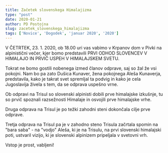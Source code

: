 ```yaml
---
title: Začetek slovenskega Himalajizma
type: "post"
date: 2020-01-21
author: PD Postojna
slug: zacetek_slovenskega_himalajizma 
tags: ['Novice', 'Dogodek', 'januar 2020', '2020']
---
```


V ČETRTEK, 23. 1. 2020, ob 18.00 uri vas vabimo v Krpanov dom v Pivki na alpinistični večer, kjer bomo predstavili 
PRVI ODHOD SLOVENCEV V HIMALAJO IN PRVIČ USPEH V HIMALAJSKEM SVETU.
<!--more-->

Tokrat ne bomo gostili nobenega izmed članov odprave, saj so žal že
vsi pokojni. Nam bo pa zato Dušica Kunaver, žena pokojnega Aleša
Kunaverja, predstavila, kako je takrat svet spremljal ta podvig in kako
je cela Jugoslavija živela s tem, da se odprava uspešno vrne.

Ob odpravi na Trisul so slovenski alpinisti dobili prve himalajske
izkušnje, tu so prvič spoznali razsežnosti Himalaje in osvojili prve
himalajske vrhe.

Druga odprava na Trisul je po težki zahodni steni dokončala cilje prve
odprave.

Tretja odprava na Trisul pa je v zahodno steno Trisula začrtala spomin
na "bara saba" - na "vodjo" Aleša, ki je na Trisulu, na prvi slovenski
himalajski poti, ustvaril vizijo, ki je slovenski alpinizem pripeljala v
svetovni vrh.

Vstop je prost, vabljeni!
